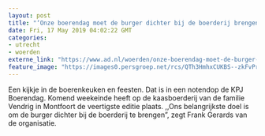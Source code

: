 ```yaml
---
layout: post
title: "‘Onze boerendag moet de burger dichter bij de boerderij brengen’"
date: Fri, 17 May 2019 04:02:22 GMT
categories: 
- utrecht 
- woerden 
externe_link: "https://www.ad.nl/woerden/onze-boerendag-moet-de-burger-dichter-bij-de-boerderij-brengen~ad43d001/"
feature_image: "https://images0.persgroep.net/rcs/QTh3HmhxCUKBS--zkFvPrDC2tjc/diocontent/148464743/_fitwidth/400/?appId=21791a8992982cd8da851550a453bd7f&quality=0.7"
---
```


Een kijkje in de boerenkeuken en feesten. Dat is in een notendop de KPJ Boerendag. Komend weekeinde heeft op de kaasboerderij van de familie Vendrig in Montfoort de veertigste editie plaats. ,,Ons belangrijkste doel is om de burger dichter bij de boerderij te brengen”, zegt Frank Gerards van de organisatie.

